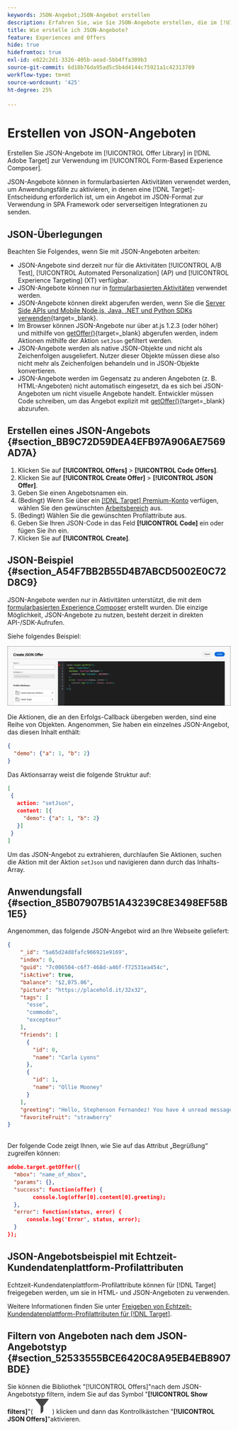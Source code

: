 ```yaml
---
keywords: JSON-Angebot;JSON-Angebot erstellen
description: Erfahren Sie, wie Sie JSON-Angebote erstellen, die im [!UICONTROL Form-Based Experience Composer] verwendet werden können.
title: Wie erstelle ich JSON-Angebote?
feature: Experiences and Offers
hide: true
hidefromtoc: true
exl-id: e022c2d1-3326-405b-aead-5bb4ffa309b3
source-git-commit: 6d18b76da95ad5c5b4d4144c75921a1c42313789
workflow-type: tm+mt
source-wordcount: '425'
ht-degree: 25%

---
```


# Erstellen von JSON-Angeboten

Erstellen Sie JSON-Angebote im [!UICONTROL Offer Library] in [!DNL Adobe Target] zur Verwendung im [!UICONTROL Form-Based Experience Composer].

JSON-Angebote können in formularbasierten Aktivitäten verwendet werden, um Anwendungsfälle zu aktivieren, in denen eine [!DNL Target]-Entscheidung erforderlich ist, um ein Angebot im JSON-Format zur Verwendung in SPA Framework oder serverseitigen Integrationen zu senden.

## JSON-Überlegungen

Beachten Sie Folgendes, wenn Sie mit JSON-Angeboten arbeiten:

* JSON-Angebote sind derzeit nur für die Aktivitäten [!UICONTROL A/B Test], [!UICONTROL Automated Personalization] (AP) und [!UICONTROL Experience Targeting] (XT) verfügbar.
* JSON-Angebote können nur in [formularbasierten Aktivitäten](/help/main/c-experiences/form-experience-composer.md) verwendet werden.
* JSON-Angebote können direkt abgerufen werden, wenn Sie die [Server Side APIs und Mobile Node.js, Java, .NET und Python SDKs verwenden](https://experienceleague.adobe.com/en/docs/target-dev/developer/server-side/server-side-overview){target=_blank}.
* Im Browser können JSON-Angebote nur über at.js 1.2.3 (oder höher) und mithilfe von [getOffer()](https://experienceleague.adobe.com/en/docs/target-dev/developer/client-side/at-js-implementation/functions-overview/adobe-target-getoffer){target=_blank} abgerufen werden, indem Aktionen mithilfe der Aktion `setJson` gefiltert werden.
* JSON-Angebote werden als native JSON-Objekte und nicht als Zeichenfolgen ausgeliefert. Nutzer dieser Objekte müssen diese also nicht mehr als Zeichenfolgen behandeln und in JSON-Objekte konvertieren.
* JSON-Angebote werden im Gegensatz zu anderen Angeboten (z. B. HTML-Angeboten) nicht automatisch eingesetzt, da es sich bei JSON-Angeboten um nicht visuelle Angebote handelt. Entwickler müssen Code schreiben, um das Angebot explizit mit [getOffer()](https://experienceleague.adobe.com/en/docs/target-dev/developer/client-side/at-js-implementation/functions-overview/adobe-target-getoffer){target=_blank} abzurufen.

## Erstellen eines JSON-Angebots {#section_BB9C72D59DEA4EFB97A906AE7569AD7A}

1. Klicken Sie auf **[!UICONTROL Offers]** > **[!UICONTROL Code Offers]**.
1. Klicken Sie auf **[!UICONTROL Create Offer]** > **[!UICONTROL JSON Offer]**.
1. Geben Sie einen Angebotsnamen ein.
1. (Bedingt) Wenn Sie über ein [[!DNL Target] Premium-Konto](/help/main/c-intro/intro.md#premium) verfügen, wählen Sie den gewünschten [Arbeitsbereich](/help/main/administrating-target/c-user-management/property-channel/property-channel.md#workspace) aus.
1. (Bedingt) Wählen Sie die gewünschten Profilattribute aus.
1. Geben Sie Ihren JSON-Code in das Feld **[!UICONTROL Code]** ein oder fügen Sie ihn ein.
1. Klicken Sie auf **[!UICONTROL Create]**.

## JSON-Beispiel {#section_A54F7BB2B55D4B7ABCD5002E0C72D8C9}

JSON-Angebote werden nur in Aktivitäten unterstützt, die mit dem [formularbasierten Experience Composer](/help/main/c-experiences/form-experience-composer.md) erstellt wurden. Die einzige Möglichkeit, JSON-Angebote zu nutzen, besteht derzeit in direkten API-/SDK-Aufrufen.

Siehe folgendes Beispiel:

![Dialogfeld &quot;JSON-Angebot erstellen&quot;](/help/main/c-experiences/c-manage-content/assets/json-example.png)

Die Aktionen, die an den Erfolgs-Callback übergeben werden, sind eine Reihe von Objekten. Angenommen, Sie haben ein einzelnes JSON-Angebot, das diesen Inhalt enthält:

```json
{ 
  "demo": {"a": 1, "b": 2} 
}
```

Das Aktionsarray weist die folgende Struktur auf:

```json
[ 
 { 
   action: "setJson", 
   content: [{ 
     "demo": {"a": 1, "b": 2} 
   }] 
 }  
]
```

Um das JSON-Angebot zu extrahieren, durchlaufen Sie Aktionen, suchen die Aktion mit der Aktion `setJson` und navigieren dann durch das Inhalts-Array.

## Anwendungsfall {#section_85B07907B51A43239C8E3498EF58B1E5}

Angenommen, das folgende JSON-Angebot wird an Ihre Webseite geliefert:

```json
{ 
    "_id": "5a65d24d8fafc966921e9169", 
    "index": 0, 
    "guid": "7c006504-c6f7-468d-a46f-f72531ea454c", 
    "isActive": true, 
    "balance": "$2,075.06", 
    "picture": "https://placehold.it/32x32", 
    "tags": [ 
      "esse", 
      "commodo", 
      "excepteur"
    ], 
    "friends": [ 
      { 
        "id": 0, 
        "name": "Carla Lyons" 
      }, 
      { 
        "id": 1, 
        "name": "Ollie Mooney" 
      } 
    ], 
    "greeting": "Hello, Stephenson Fernandez! You have 4 unread messages.", 
    "favoriteFruit": "strawberry" 
} 
  
```

Der folgende Code zeigt Ihnen, wie Sie auf das Attribut „Begrüßung“ zugreifen können:

```json
adobe.target.getOffer({   
  "mbox": "name_of_mbox", 
  "params": {}, 
  "success": function(offer) {           
        console.log(offer[0].content[0].greeting); 
  },   
  "error": function(status, error) {           
      console.log('Error', status, error); 
  } 
});
```

## JSON-Angebotsbeispiel mit Echtzeit-Kundendatenplattform-Profilattributen

Echtzeit-Kundendatenplattform-Profilattribute können für [!DNL Target] freigegeben werden, um sie in HTML- und JSON-Angeboten zu verwenden.

Weitere Informationen finden Sie unter [Freigeben von Echtzeit-Kundendatenplattform-Profilattributen für  [!DNL Target]](/help/main/c-integrating-target-with-mac/integrating-with-rtcdp.md#rtcdp-profile-attributes).

## Filtern von Angeboten nach dem JSON-Angebotstyp {#section_52533555BCE6420C8A95EB4EB8907BDE}

Sie können die Bibliothek &quot;[!UICONTROL Offers]&quot;nach dem JSON-Angebotstyp filtern, indem Sie auf das Symbol &quot;**[!UICONTROL Show filters]**&quot;( ![Symbol Filter anzeigen](/help/main/assets/icons/Filter.svg) ) klicken und dann das Kontrollkästchen &quot;**[!UICONTROL JSON Offers]**&quot;aktivieren.
